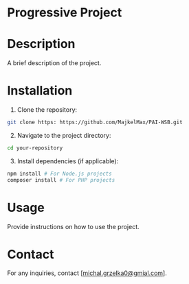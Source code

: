 # Progressive Project
# Description
A brief description of the project.
# Installation
1. Clone the repository:
```sh
git clone https: https://github.com/MajkelMax/PAI-WSB.git
```
2. Navigate to the project directory:
```sh
cd your-repository
```
3. Install dependencies (if applicable):
```sh
npm install # For Node.js projects
composer install # For PHP projects
```
# Usage
Provide instructions on how to use the project.
# Contact
For any inquiries, contact [michal.grzelka0@gmial.com].
